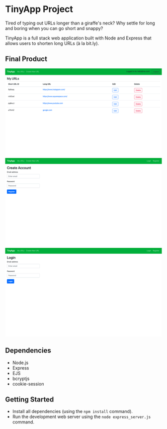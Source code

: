 # TinyApp Project
Tired of typing out URLs longer than a giraffe's neck? Why settle for long and boring when you can go short and snappy?

TinyApp is a full stack web application built with Node and Express that allows users to shorten long URLs (à la bit.ly).

## Final Product

!["My URLs Page - stores all the short URLs you've created."](https://github.com/libinali/tinyapp/blob/master/docs/urls-page.png?raw=true)
!["Registration Page"](https://github.com/libinali/tinyapp/blob/master/docs/registration-page.png?raw=true)
!["Login Page"](https://github.com/libinali/tinyapp/blob/master/docs/login-page.png?raw=true)


## Dependencies

- Node.js
- Express
- EJS
- bcryptjs
- cookie-session

## Getting Started

- Install all dependencies (using the `npm install` command).
- Run the development web server using the `node express_server.js` command.
